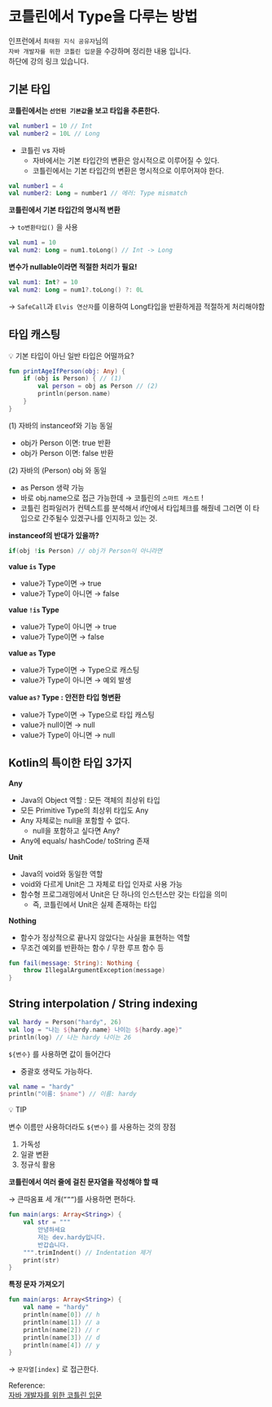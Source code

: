 # 코틀린에서 Type을 다루는 방법

인프런에서 `최태원 지식 공유자`님의   
`자바 개발자를 위한 코틀린 입문`을 수강하며  정리한 내용 입니다.  
하단에 강의 링크 있습니다.

## 기본 타입

**코틀린에서는 `선언된 기본값`을 보고 타입을 추론한다.**

```kotlin
val number1 = 10 // Int
val number2 = 10L // Long
```

- 코틀린 vs 자바
    - 자바에서는 기본 타입간의 변환은 암시적으로 이루어질 수 있다.
    - 코틀린에서는 기본 타입간의 변환은 명시적으로 이루어져야 한다.

```kotlin
val number1 = 4
val number2: Long = number1 // 에러: Type mismatch
```

**코틀린에서 기본 타입간의 명시적 변환**

→ `to변환타입()` 을 사용

```kotlin
val num1 = 10
val num2: Long = num1.toLong() // Int -> Long
```

**변수가 nullable이라면 적절한 처리가 필요!**

```kotlin
val num1: Int? = 10
val num2: Long = num1?.toLong() ?: 0L
```

→ `SafeCall`과 `Elvis 연산자`를 이용하여 Long타입을 반환하게끔 적절하게 처리해야함

## 타입 캐스팅

<aside>
💡 기본 타입이 아닌 일반 타입은 어떨까요?

</aside>

```kotlin
fun printAgeIfPerson(obj: Any) {
    if (obj is Person) { // (1)
        val person = obj as Person // (2)
        println(person.name)
    }
}
```

(1) 자바의 instanceof와 기능 동일

- obj가 Person 이면: true 반환
- obj가 Person 이면: false 반환

(2) 자바의 (Person) obj 와 동일

- as Person 생략 가능
- 바로 obj.name으로 접근 가능한데 → 코틀린의 `스마트 캐스트` !
- 코틀린 컴파일러가 컨텍스트를 분석해서 if안에서 타입체크를 해줬네 그러면 이 타입으로 간주될수 있겠구나를 인지하고 있는 것.

**instanceof의 반대가 있을까?**

```kotlin
if(obj !is Person) // obj가 Person이 아니라면
```

**value `is` Type**

- value가 Type이면 → true
- value가 Type이 아니면 → false

**value `!is` Type**

- value가 Type이 아니면 → true
- value가 Type이면 → false

**value `as` Type**

- value가 Type이면 → Type으로 캐스팅
- value가 Type이 아니면 → 예외 발생

**value `as?` Type : 안전한 타입 형변환**

- value가 Type이면 → Type으로 타입 캐스팅
- value가 null이면 → null
- value가 Type이 아니면 → null

## Kotlin의 특이한 타입 3가지

**Any**

- Java의 Object 역할 : 모든 객체의 최상위 타입
- 모든 Primitive Type의 최상위 타입도 Any
- Any 자체로는 null을 포함할 수 없다.
    - null을 포함하고 싶다면 Any?
- Any에 equals/ hashCode/ toString 존재

**Unit**

- Java의 void와 동일한 역할
- void와 다르게 Unit은 그 자체로 타입 인자로 사용 가능
- 함수형 프로그래밍에서 Unit은 단 하나의 인스턴스만 갖는 타입을 의미
    - 즉, 코틀린에서 Unit은 실제 존재하는 타입

**Nothing**

- 함수가 정상적으로 끝나지 않았다는 사실을 표현하는 역할
- 무조건 예외를 반환하는 함수 / 무한 루프 함수 등

```kotlin
fun fail(message: String): Nothing {
	throw IllegalArgumentException(message)
}
```

## String interpolation / String indexing

```kotlin
val hardy = Person("hardy", 26)
val log = "나는 ${hardy.name} 나이는 ${hardy.age}"
println(log) // 나는 hardy 나이는 26
```

`${변수}` 를 사용하면 값이 들어간다

- 중괄호 생략도 가능하다.

```kotlin
val name = "hardy"
println("이름: $name") // 이름: hardy
```

<aside>
💡 TIP

</aside>

변수 이름만 사용하더라도 `${변수}` 를 사용하는 것의 장점

1. 가독성
2. 일괄 변환
3. 정규식 활용

**코틀린에서 여러 줄에 걸친 문자열을 작성해야 할 때**

→ 큰따옴표 세 개(`”””`)를 사용하면 편하다.

```kotlin
fun main(args: Array<String>) {
    val str = """
        안녕하세요
        저는 dev.hardy입니다.
        반갑습니다.
    """.trimIndent() // Indentation 제거
    print(str)
}
```

**특정 문자 가져오기**

```kotlin
fun main(args: Array<String>) {
    val name = "hardy"
    println(name[0]) // h
    println(name[1]) // a
    println(name[2]) // r
    println(name[3]) // d
    println(name[4]) // y
}
```

→ `문자열[index]` 로 접근한다.

Reference:  
[자바 개발자를 위한 코틀린 입문](https://www.inflearn.com/course/java-to-kotlin/dashboard)
